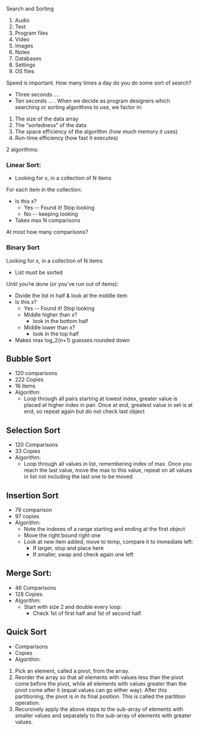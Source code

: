Search and Sorting

1. Audio
2. Text
3. Program files
4. Video
5. Images
6. Notes
7. Databases
8. Settings
9. OS files


Speed is important.
How many times a day do you do some sort of search? 
- Three seconds ….
- Ten seconds … .
When we decide as program designers which searching or sorting algorithms to use, we factor in:

1. The size of the data array
2. The “sortedness” of the data
3. The space efficiency of the algorithm (how much memory it uses)
4. Run-time efficiency (how fast it executes)

2 algorithms:
### Linear Sort:
- Looking for x, in a collection of N items

For each item in the collection:
- Is this x?
	- Yes -- Found it!  Stop looking
	- No -- keeping looking
- Takes max N comparisons



At most how many  comparisons?
### Binary Sort
Looking for x, in a collection of N items
- List must be sorted

Until you’re done (or you’ve run out of items):
- Divide the list in half & look at the middle item
- Is this x?
	- Yes -- Found it!  Stop looking
	- Middle higher than x? 
		- look in the bottom half
	- Middle lower than x?  
		- look in the top half
- Makes max log_2(n+1) guesses rounded down

## Bubble Sort
- 120 comparisons
- 222 Copies
- 16 items
- Algorithm:
	- Loop through all pairs starting at lowest index, greater value is placed at higher index in pair. Once at end, greatest value in set is at end, so repeat again but do not check last object
## Selection Sort
- 120 Comparisons
- 33 Copies
- Algorithm:
	- Loop through all values in list, remembering index of max. Once you reach the last value, move the max to this value, repeat on all values in list not including the last one to be moved
## Insertion Sort
- 79 comparison
- 97 copies
- Algorithm:
	- Note the indexes of a range starting and ending at the first object
	- Move the right bound right one
	- Look at new item added, move to temp, compare it to immediate left:
		- If larger, stop and place here
		- If smaller, swap and check again one left
## Merge Sort:
- 46 Comparisons
- 128 Copies
- Algorithm:
	- Start with size 2 and double every loop:
		- Check 1st of first half and 1st of second half. 
## Quick Sort
- Comparisons
- Copies
- Algorithm:
1. Pick an element, called a pivot, from the array. 
2. Reorder the array so that all elements with values less than the pivot come before the pivot, while all elements with values greater than the pivot come after it (equal values can go either way). After this partitioning, the pivot is in its final position. This is called the partition operation. 
3. Recursively apply the above steps to the sub-array of elements with smaller values and separately to the sub-array of elements with greater values.
